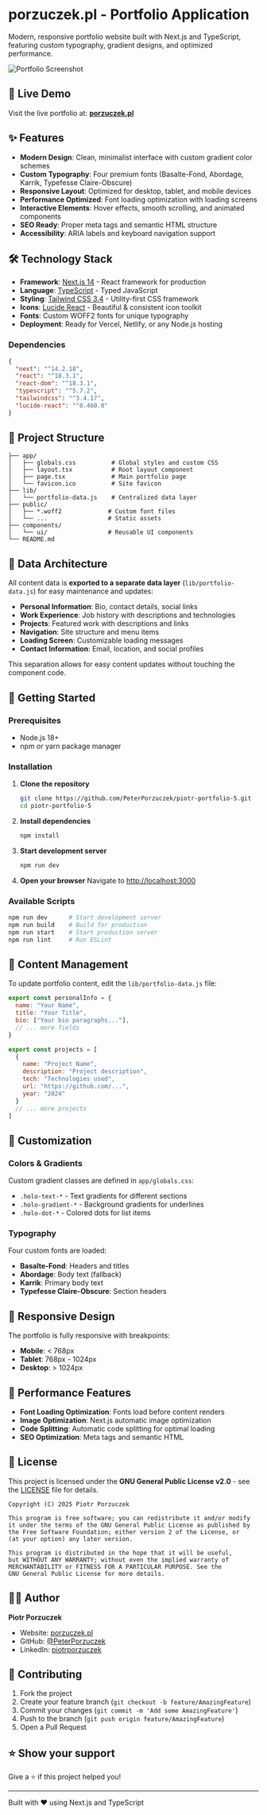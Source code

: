 # porzuczek.pl - Portfolio Application

Modern, responsive portfolio website built with Next.js and TypeScript, featuring custom typography, gradient designs, and optimized performance.

![Portfolio Screenshot](https://i.imgur.com/LmEO1x5.png)

## 🚀 Live Demo

Visit the live portfolio at: **[porzuczek.pl](http://porzuczek.pl)**

## ✨ Features

- **Modern Design**: Clean, minimalist interface with custom gradient color schemes
- **Custom Typography**: Four premium fonts (Basalte-Fond, Abordage, Karrik, Typefesse Claire-Obscure)
- **Responsive Layout**: Optimized for desktop, tablet, and mobile devices
- **Performance Optimized**: Font loading optimization with loading screens
- **Interactive Elements**: Hover effects, smooth scrolling, and animated components
- **SEO Ready**: Proper meta tags and semantic HTML structure
- **Accessibility**: ARIA labels and keyboard navigation support

## 🛠️ Technology Stack

- **Framework**: [Next.js 14](https://nextjs.org/) - React framework for production
- **Language**: [TypeScript](https://www.typescriptlang.org/) - Typed JavaScript
- **Styling**: [Tailwind CSS 3.4](https://tailwindcss.com/) - Utility-first CSS framework
- **Icons**: [Lucide React](https://lucide.dev/) - Beautiful & consistent icon toolkit
- **Fonts**: Custom WOFF2 fonts for unique typography
- **Deployment**: Ready for Vercel, Netlify, or any Node.js hosting

### Dependencies

```json
{
  "next": "^14.2.18",
  "react": "^18.3.1",
  "react-dom": "^18.3.1",
  "typescript": "^5.7.2",
  "tailwindcss": "^3.4.17",
  "lucide-react": "^0.460.0"
}
```

## 📁 Project Structure

```
├── app/
│   ├── globals.css          # Global styles and custom CSS
│   ├── layout.tsx           # Root layout component
│   ├── page.tsx             # Main portfolio page
│   └── favicon.ico          # Site favicon
├── lib/
│   └── portfolio-data.js    # Centralized data layer
├── public/
│   ├── *.woff2             # Custom font files
│   └── ...                 # Static assets
├── components/
│   └── ui/                 # Reusable UI components
└── README.md
```

## 🎨 Data Architecture

All content data is **exported to a separate data layer** (`lib/portfolio-data.js`) for easy maintenance and updates:

- **Personal Information**: Bio, contact details, social links
- **Work Experience**: Job history with descriptions and technologies
- **Projects**: Featured work with descriptions and links
- **Navigation**: Site structure and menu items
- **Loading Screen**: Customizable loading messages
- **Contact Information**: Email, location, and social profiles

This separation allows for easy content updates without touching the component code.

## 🚀 Getting Started

### Prerequisites

- Node.js 18+ 
- npm or yarn package manager

### Installation

1. **Clone the repository**
   ```bash
   git clone https://github.com/PeterPorzuczek/piotr-portfolio-5.git
   cd piotr-portfolio-5
   ```

2. **Install dependencies**
   ```bash
   npm install
   ```

3. **Start development server**
   ```bash
   npm run dev
   ```

4. **Open your browser**
   Navigate to [http://localhost:3000](http://localhost:3000)

### Available Scripts

```bash
npm run dev      # Start development server
npm run build    # Build for production
npm run start    # Start production server
npm run lint     # Run ESLint
```

## 📝 Content Management

To update portfolio content, edit the `lib/portfolio-data.js` file:

```javascript
export const personalInfo = {
  name: "Your Name",
  title: "Your Title",
  bio: ["Your bio paragraphs..."],
  // ... more fields
}

export const projects = [
  {
    name: "Project Name",
    description: "Project description",
    tech: "Technologies used",
    url: "https://github.com/...",
    year: "2024"
  }
  // ... more projects
]
```

## 🎨 Customization

### Colors & Gradients

Custom gradient classes are defined in `app/globals.css`:
- `.holo-text-*` - Text gradients for different sections
- `.holo-gradient-*` - Background gradients for underlines
- `.holo-dot-*` - Colored dots for list items

### Typography

Four custom fonts are loaded:
- **Basalte-Fond**: Headers and titles
- **Abordage**: Body text (fallback)
- **Karrik**: Primary body text
- **Typefesse Claire-Obscure**: Section headers

## 📱 Responsive Design

The portfolio is fully responsive with breakpoints:
- **Mobile**: < 768px
- **Tablet**: 768px - 1024px  
- **Desktop**: > 1024px

## 🔧 Performance Features

- **Font Loading Optimization**: Fonts load before content renders
- **Image Optimization**: Next.js automatic image optimization
- **Code Splitting**: Automatic code splitting for optimal loading
- **SEO Optimization**: Meta tags and semantic HTML

## 📄 License

This project is licensed under the **GNU General Public License v2.0** - see the [LICENSE](LICENSE) file for details.

```
Copyright (C) 2025 Piotr Porzuczek

This program is free software; you can redistribute it and/or modify
it under the terms of the GNU General Public License as published by
the Free Software Foundation; either version 2 of the License, or
(at your option) any later version.

This program is distributed in the hope that it will be useful,
but WITHOUT ANY WARRANTY; without even the implied warranty of
MERCHANTABILITY or FITNESS FOR A PARTICULAR PURPOSE. See the
GNU General Public License for more details.
```

## 👨‍💻 Author

**Piotr Porzuczek**
- Website: [porzuczek.pl](https://porzuczek.pl)
- GitHub: [@PeterPorzuczek](https://github.com/PeterPorzuczek)
- LinkedIn: [piotrporzuczek](https://linkedin.com/in/piotrporzuczek)

## 🤝 Contributing

1. Fork the project
2. Create your feature branch (`git checkout -b feature/AmazingFeature`)
3. Commit your changes (`git commit -m 'Add some AmazingFeature'`)
4. Push to the branch (`git push origin feature/AmazingFeature`)
5. Open a Pull Request

## ⭐ Show your support

Give a ⭐️ if this project helped you!

---

Built with ❤️ using Next.js and TypeScript 